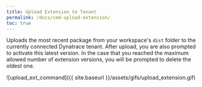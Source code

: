 ```yaml
---
title: Upload Extension to Tenant
permalink: /docs/cmd-upload-extension/
toc: true
---
```


Uploads the most recent package from your workspace's `dist` folder to the currently connected Dynatrace tenant.
After upload, you are also prompted to activate this latest version. In the case that you reached the maximum allowed
number of extension versions, you will be prompted to delete the oldest one.

![upload_ext_command]({{ site.baseurl }}/assets/gifs/upload_extension.gif)